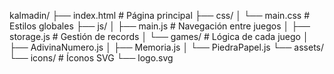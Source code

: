 kalmadin/
├── index.html                      # Página principal
├── css/
│   └── main.css                    # Estilos globales
├── js/
│   ├── main.js                     # Navegación entre juegos
│   ├── storage.js                  # Gestión de records
│   └── games/                      # Lógica de cada juego
│       ├── AdivinaNumero.js
│       ├── Memoria.js
│       └── PiedraPapel.js
└── assets/
    └── icons/                      # Íconos SVG
        └── logo.svg